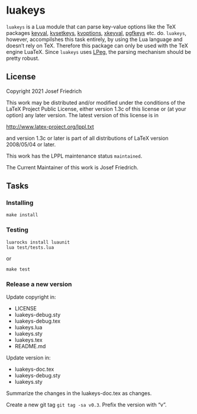 # luakeys

`luakeys` is a Lua module that can parse key-value options like the
TeX packages [keyval](https://www.ctan.org/pkg/keyval),
[kvsetkeys](https://www.ctan.org/pkg/kvsetkeys),
[kvoptions](https://www.ctan.org/pkg/kvoptions),
[xkeyval](https://www.ctan.org/pkg/xkeyval),
[pgfkeys](https://www.ctan.org/pkg/pgfkeys) etc. do. `luakeys`,
however, accompilshes this task entirely, by using the Lua language and
doesn’t rely on TeX. Therefore this package can only be used with the
TeX engine LuaTeX. Since `luakeys` uses
[LPeg](http://www.inf.puc-rio.br/~roberto/lpeg/), the parsing
mechanism should be pretty robust.

## License

Copyright 2021 Josef Friedrich

This work may be distributed and/or modified under the
conditions of the LaTeX Project Public License, either version 1.3c
of this license or (at your option) any later version.
The latest version of this license is in

http://www.latex-project.org/lppl.txt

and version 1.3c or later is part of all distributions of LaTeX
version 2008/05/04 or later.

This work has the LPPL maintenance status `maintained`.

The Current Maintainer of this work is Josef Friedrich.

## Tasks

### Installing

```
make install
```

### Testing

```
luarocks install luaunit
lua test/tests.lua
```

or

```
make test
```

### Release a new version

Update copyright in:

* LICENSE
* luakeys-debug.sty
* luakeys-debug.tex
* luakeys.lua
* luakeys.sty
* luakeys.tex
* README.md

Update version in:

* luakeys-doc.tex
* luakeys-debug.sty
* luakeys.sty

Summarize the changes in the luakeys-doc.tex as changes.

Create a new git tag `git tag -sa v0.3`. Prefix the version with “v”.
